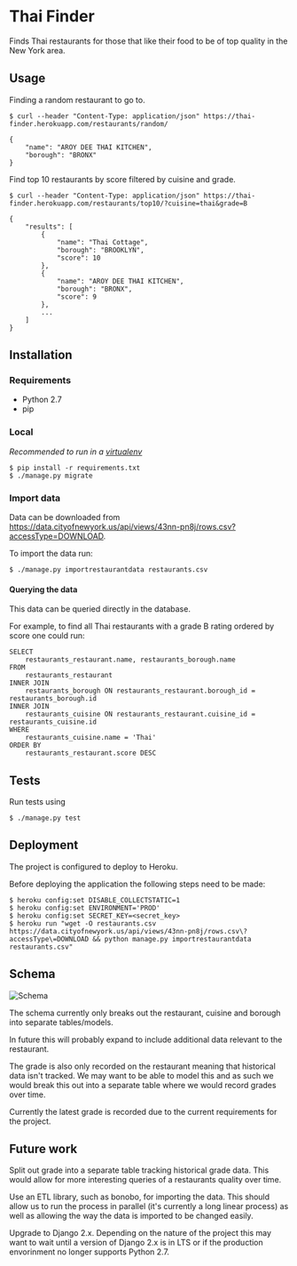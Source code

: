 # Thai Finder

Finds Thai restaurants for those that like their food to be of top quality in the New York area.

## Usage

Finding a random restaurant to go to.

    $ curl --header "Content-Type: application/json" https://thai-finder.herokuapp.com/restaurants/random/

    {
        "name": "AROY DEE THAI KITCHEN",
        "borough": "BRONX"
    }

Find top 10 restaurants by score filtered by cuisine and grade.

    $ curl --header "Content-Type: application/json" https://thai-finder.herokuapp.com/restaurants/top10/?cuisine=thai&grade=B

    {
        "results": [
            {
                "name": "Thai Cottage",
                "borough": "BROOKLYN",
                "score": 10
            },
            {
                "name": "AROY DEE THAI KITCHEN",
                "borough": "BRONX",
                "score": 9
            },
            ...
        ]
    }


## Installation

### Requirements

  * Python 2.7
  * pip

### Local

*Recommended to run in a [virtualenv](https://virtualenv.pypa.io/en/latest/)*

    $ pip install -r requirements.txt
    $ ./manage.py migrate

### Import data

Data can be downloaded from https://data.cityofnewyork.us/api/views/43nn-pn8j/rows.csv?accessType=DOWNLOAD.

To import the data run:

    $ ./manage.py importrestaurantdata restaurants.csv

#### Querying the data

This data can be queried directly in the database.

For example, to find all Thai restaurants with a grade B rating ordered by score one could run:

    SELECT
        restaurants_restaurant.name, restaurants_borough.name
    FROM
        restaurants_restaurant
    INNER JOIN
        restaurants_borough ON restaurants_restaurant.borough_id = restaurants_borough.id
    INNER JOIN
        restaurants_cuisine ON restaurants_restaurant.cuisine_id = restaurants_cuisine.id
    WHERE
        restaurants_cuisine.name = 'Thai'
    ORDER BY
        restaurants_restaurant.score DESC

## Tests

Run tests using

    $ ./manage.py test

## Deployment

The project is configured to deploy to Heroku.

Before deploying the application the following steps need to be made:

    $ heroku config:set DISABLE_COLLECTSTATIC=1
    $ heroku config:set ENVIRONMENT='PROD'
    $ heroku config:set SECRET_KEY=<secret_key>
    $ heroku run "wget -O restaurants.csv https://data.cityofnewyork.us/api/views/43nn-pn8j/rows.csv\?accessType\=DOWNLOAD && python manage.py importrestaurantdata restaurants.csv"

## Schema

![Schema](schema.png)

The schema currently only breaks out the restaurant, cuisine and borough into separate tables/models.

In future this will probably expand to include additional data relevant to the restaurant.

The grade is also only recorded on the restaurant meaning that historical data isn't tracked. We may want to be able to model this and as such we would break this out into a separate table where we would record grades over time.

Currently the latest grade is recorded due to the current requirements for the project.

## Future work

Split out grade into a separate table tracking historical grade data. This would allow for more interesting queries of a restaurants quality over time.

Use an ETL library, such as bonobo, for importing the data. This should allow us to run the process in parallel (it's currently a long linear process) as well as allowing the way the data is imported to be changed easily.

Upgrade to Django 2.x. Depending on the nature of the project this may want to wait until a version of Django 2.x is in LTS or if the production envorinment no longer supports Python 2.7.

